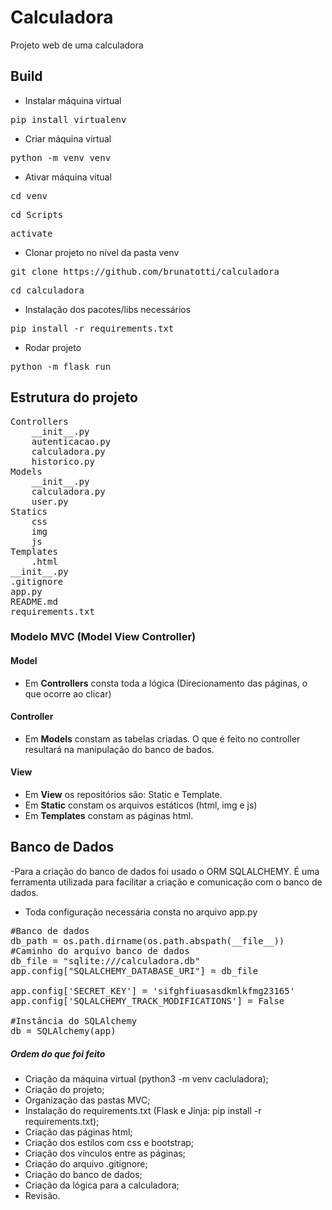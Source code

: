 # Calculadora
Projeto web de uma calculadora

## Build
- Instalar máquina virtual
<pre>pip install virtualenv</pre>

- Criar máquina virtual
<pre>python -m venv venv</pre>

- Ativar máquina vitual
<pre>cd venv</pre>
<pre>cd Scripts</pre>
<pre>activate</pre>

- Clonar projeto no nível da pasta venv
<pre>git clone https://github.com/brunatotti/calculadora</pre>
<pre>cd calculadora</pre>

- Instalação dos pacotes/libs necessários
<pre>pip install -r requirements.txt</pre>

- Rodar projeto
<pre>python -m flask run</pre>

## Estrutura do projeto
<pre>Controllers
    __init__.py
    autenticacao.py
    calculadora.py
    historico.py
Models
    __init__.py
    calculadora.py
    user.py
Statics 
    css
    img
    js
Templates
    .html
__init__.py
.gitignore
app.py
README.md
requirements.txt</pre>

### Modelo MVC (Model View Controller)
#### Model
- Em <b>Controllers</b> consta toda a lógica (Direcionamento das páginas, o que ocorre ao clicar)

#### Controller
- Em <b>Models</b> constam as tabelas criadas. O que é feito no controller resultará na manipulação do banco de bados. 

#### View
- Em <b>View</b> os repositórios são: Static e Template. 
- Em <b>Static</b> constam os arquivos estáticos (html, img e js)
- Em <b>Templates</b> constam as páginas html.

## Banco de Dados
-Para a criação do banco de dados foi usado o ORM SQLALCHEMY. É uma ferramenta utilizada para facilitar a criação e comunicação com o banco de dados. 
- Toda configuração necessária consta no arquivo app.py

<pre>
#Banco de dados
db_path = os.path.dirname(os.path.abspath(__file__))
#Caminho do arquivo banco de dados
db_file = "sqlite:///calculadora.db"
app.config["SQLALCHEMY_DATABASE_URI"] = db_file

app.config['SECRET_KEY'] = 'sifghfiuasasdkmlkfmg23165'
app.config['SQLALCHEMY_TRACK_MODIFICATIONS'] = False

#Instância do SQLAlchemy
db = SQLAlchemy(app)
</pre>

##### Ordem do que foi feito
- Criação da máquina virtual (python3 -m venv cacluladora);
- Criação do projeto;
- Organização das pastas MVC;
- Instalação do requirements.txt (Flask e Jinja: pip install -r requirements.txt);
- Criação das páginas html;
- Criação dos estilos com css e bootstrap;
- Criação dos vínculos entre as páginas;
- Criação do arquivo .gitignore;
- Criação do banco de dados;
- Criação da lógica para a calculadora;
- Revisão.

